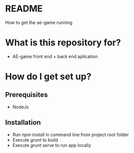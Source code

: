 # README #

How to get the ae-game running

# What is this repository for? #

* AE-game front end + back end aplication

# How do I get set up? #
## Prerequisites ##
* NodeJs

## Installation ##
* Run *npm install* in command line from project root folder
* Execute *grunt* to build
* Execute *grunt serve* to run app locally